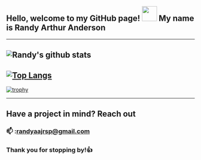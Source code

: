 ## Hello, welcome to my GitHub page! <img src="https://media.giphy.com/media/EyNKj9eV7PYys/giphy.gif" width="40px"> My name is Randy Arthur Anderson
----

![Randy's github stats](https://github-readme-stats.vercel.app/api?username=randyaajr&show_icons=true&theme=dark)
----
[![Top Langs](https://github-readme-stats.vercel.app/api/top-langs/?username=randyaajr&theme=dark)](https://github.com/randyaajr/github-readme-stats)
----
[![trophy](https://github-profile-trophy.vercel.app/?username=randyaajr&theme=gruvbox)](https://github-profile-trophy.vercel.app/?username=randyaajr&margin-w=15)
___
## Have a project in mind? Reach out
### 📫 :randyaajrsp@gmail.com

### Thank you for stopping by!👍